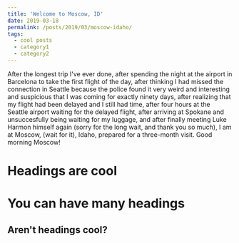 ```yaml
---
title: 'Welcome to Moscow, ID'
date: 2019-03-18
permalink: /posts/2019/03/moscow-idaho/
tags:
  - cool posts
  - category1
  - category2
---
```


After the longest trip I've ever done, after spending the night at the airport in Barcelona to take the first flight of the day, after thinking I had missed the connection in Seattle because the police found it very weird and interesting and suspicious that I was coming for exactly ninety days, after realizing that my flight had been delayed and I still had time, after four hours at the Seattle airport waiting for the delayed flight, after arriving at Spokane and unsuccesfully being waiting for my luggage, and after finally meeting Luke Harmon himself again (sorry for the long wait, and thank you so much), I am at Moscow, (wait for it), Idaho, prepared for a three-month visit. 
Good morning Moscow!


Headings are cool
======

You can have many headings
======

Aren't headings cool?
------
